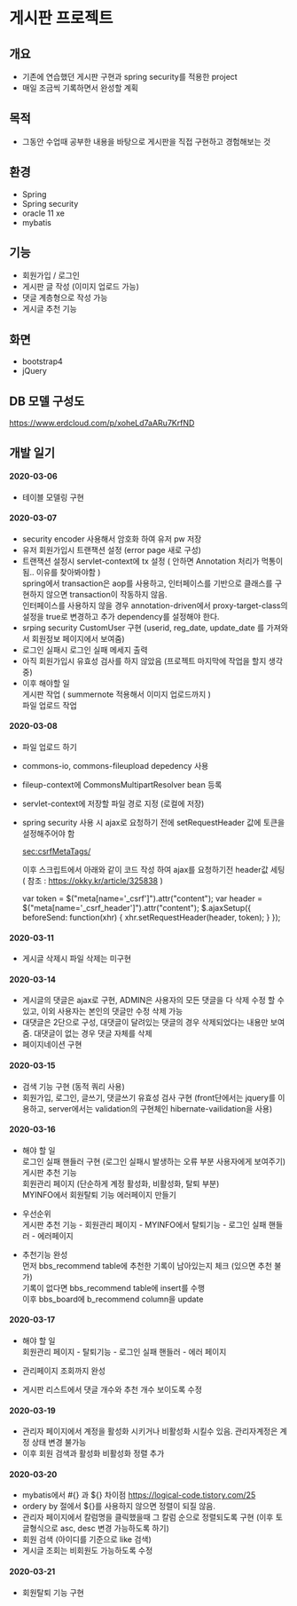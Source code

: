 # 게시판 프로젝트

## 개요
* 기존에 연습했던 게시판 구현과 spring security를 적용한 project
* 매일 조금씩 기록하면서 완성할 계획

## 목적
* 그동안 수업때 공부한 내용을 바탕으로 게시판을 직접 구현하고 경험해보는 것

## 환경
* Spring
* Spring security
* oracle 11 xe
* mybatis

## 기능
* 회원가입 / 로그인
* 게시판 글 작성 (이미지 업로드 가능)
* 댓글 계층형으로 작성 가능
* 게시글 추천 기능

## 화면
* bootstrap4
* jQuery

## DB 모델 구성도
https://www.erdcloud.com/p/xoheLd7aARu7KrfND

## 개발 일기

#### 2020-03-06
* 테이블 모델링 구현

#### 2020-03-07
* security encoder 사용해서 암호화 하여 유저 pw 저장	
* 유저 회원가입시 트랜잭션 설정 (error page 새로 구성)
* 트랜잭션 설정시 servlet-context에 tx 설정 ( 안하면 Annotation 처리가 먹통이 됨.. 이유를 찾아봐야함 )   
spring에서 transaction은 aop를 사용하고, 인터페이스를 기반으로 클래스를 구현하지 않으면 transaction이 작동하지 않음.   
인터페이스를 사용하지 않을 경우 annotation-driven에서 proxy-target-class의 설정을 true로 변경하고 추가 dependency를 설정해야 한다.
* srping security CustomUser 구현 (userid, reg_date, update_date 를 가져와서 회원정보 페이지에서 보여줌)
* 로그인 실패시 로그인 실패 메세지 출력
* 아직 회원가입시 유효성 검사를 하지 않았음 (프로젝트 마지막에 작업을 할지 생각중)
* 이후 해야할 일   
게시판 작업 ( summernote 적용해서 이미지 업로드까지 )   
파일 업로드 작업 

#### 2020-03-08
* 파일 업로드 하기
* commons-io, commons-fileupload depedency 사용
* fileup-context에 CommonsMultipartResolver bean 등록
* servlet-context에 저장할 파일 경로 지정 (로컬에 저장)	
* spring security 사용 시 ajax로 요청하기 전에 setRequestHeader 값에 토큰을 설정해주어야 함   

    <sec:csrfMetaTags/> 
    
    <meta name="_csrf_parameter" content="_csrf" />
    <meta name="_csrf_header" content="X-CSRF-TOKEN" />
    <meta name="_csrf" content="c8ab0388-08f6-41a7-bf77-c646b6fc5f54" /> 
    

  
  이후 스크립트에서 아래와 같이 코드 작성 하여 ajax를 요청하기전 header값 세팅 ( 참조 : https://okky.kr/article/325838 ) <br>
  
	var token = $("meta[name='_csrf']").attr("content");
	var header = $("meta[name='_csrf_header']").attr("content");
	$.ajaxSetup({
           beforeSend: function(xhr) {
        	xhr.setRequestHeader(header, token);
          }
    });
 
 
#### 2020-03-11
* 게시글 삭제시 파일 삭제는 미구현

#### 2020-03-14
* 게시글의 댓글은 ajax로 구현, ADMIN은 사용자의 모든 댓글을 다 삭제 수정 할 수 있고, 이외 사용자는 본인의 댓글만 수정 삭제 가능
* 대댓글은 2단으로 구성, 대댓글이 달려있는 댓글의 경우 삭제되었다는 내용만 보여줌. 대댓글이 없는 경우 댓글 자체를 삭제
* 페이지네이션 구현

#### 2020-03-15
* 검색 기능 구현 (동적 쿼리 사용)
* 회원가입, 로그인, 글쓰기, 댓글쓰기 유효성 검사 구현 (front단에서는 jquery를 이용하고, server에서는 validation의 구현체인 hibernate-vailidation을 사용)

#### 2020-03-16
* 해야 할 일    
로그인 실패 핸들러 구현 (로그인 실패시 발생하는 오류 부분 사용자에게 보여주기)    
게시판 추천 기능    
회원관리 페이지 (단순하게 계정 활성화, 비활성화, 탈퇴 부분)    
MYINFO에서 회원탈퇴 기능
에러페이지 만들기    

* 우선순위     
게시판 추천 기능 - 회원관리 페이지 - MYINFO에서 탈퇴기능 - 로그인 실패 핸들러 - 에러페이지

* 추천기능 완성    
먼저 bbs_recommend table에 추천한 기록이 남아있는지 체크 (있으면 추천 불가)    
기록이 없다면 bbs_recommend table에 insert를 수행    
이후 bbs_board에 b_recommend column을 update    

#### 2020-03-17
* 해야 할 일    
회원관리 페이지 - 탈퇴기능 - 로그인 실패 핸들러 - 에러 페이지

* 관리페이지 조회까지 완성
* 게시판 리스트에서 댓글 개수와 추천 개수 보이도록 수정


#### 2020-03-19
* 관리자 페이지에서 계정을 활성화 시키거나 비활성화 시킬수 있음. 관리자계정은 계정 상태 변경 불가능
* 이후 회원 검색과 활성화 비활성화 정렬 추가

#### 2020-03-20
* mybatis에서 #{} 과 ${} 차이점 https://logical-code.tistory.com/25
* ordery by 절에서 ${}를 사용하지 않으면 정렬이 되질 않음. 
* 관리자 페이지에서 칼럼명을 클릭했을때 그 칼럼 순으로 정렬되도록 구현 (이후 토글형식으로 asc, desc 변경 가능하도록 하기)
* 회원 검색 (아이디를 기준으로 like 검색)
* 게시글 조회는 비회원도 가능하도록 수정

#### 2020-03-21
* 회원탈퇴 기능 구현
